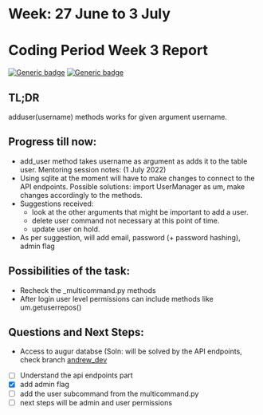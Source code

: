 # Week: 27 June to 3 July
# Coding Period Week 3 Report
[![Generic badge](https://img.shields.io/badge/Status-In_Progress-<>.svg)](https://shields.io/)
[![Generic badge](https://img.shields.io/badge/Last_Updated_(IST)-July_3,_2022-e10b95.svg)](https://shields.io/)

## TL;DR
adduser(username) methods works for given argument username.

## Progress till now:
- add_user method takes username as argument as adds it to the table user.
Mentoring session notes: (1 July 2022)
 - Using sqlite at the moment will have to make changes to connect to the API endpoints. Possible solutions: import UserManager as um, make changes accordingly to the methods.
 - Suggestions received: 
    - look at the other arguments that might be important to add a user.
    - delete user command not necessary at this point of time.
    - update user on hold.
 - As per suggestion, will add email, password (+ password hashing), admin flag
## Possibilities of the task:
- Recheck the _multicommand.py methods
- After login user level permissions can include methods like um.getuserrepos()

## Questions and Next Steps:
- Access to augur databse (Soln: will be solved by the API endpoints, check branch [andrew_dev](https://github.com/chaoss/augur/tree/andrew-dev)
- [ ] Understand the api endpoints part
- [x] add admin flag
- [ ] add the user subcommand from the multicommand.py 
- [ ] next steps will be admin and user permissions
